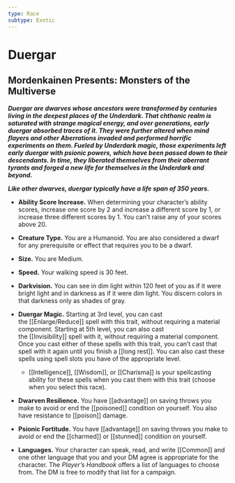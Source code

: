 ```yaml
---
type: Race
subtype: Exotic
---
```

# Duergar 

## Mordenkainen Presents: Monsters of the Multiverse

**_Duergar are dwarves whose ancestors were transformed by centuries living in the deepest places of the Underdark. That chthonic realm is saturated with strange magical energy, and over generations, early duergar absorbed traces of it. They were further altered when mind flayers and other Aberrations invaded and performed horrific experiments on them. Fueled by Underdark magic, those experiments left early duergar with psionic powers, which have been passed down to their descendants. In time, they liberated themselves from their aberrant tyrants and forged a new life for themselves in the Underdark and beyond._**

**_Like other dwarves, duergar typically have a life span of 350 years._**

- **Ability Score Increase.** When determining your character’s ability scores, increase one score by 2 and increase a different score by 1, or increase three different scores by 1. You can't raise any of your scores above 20.

- **Creature Type.** You are a Humanoid. You are also considered a dwarf for any prerequisite or effect that requires you to be a dwarf.

- **Size.** You are Medium.

- **Speed.** Your walking speed is 30 feet.

- **Darkvision.** You can see in dim light within 120 feet of you as if it were bright light and in darkness as if it were dim light. You discern colors in that darkness only as shades of gray.

- **Duergar Magic.** Starting at 3rd level, you can cast the [[Enlarge/Reduce]] spell with this trait, without requiring a material component. Starting at 5th level, you can also cast the [[Invisibility]] spell with it, without requiring a material component. Once you cast either of these spells with this trait, you can’t cast that spell with it again until you finish a [[long rest]]. You can also cast these spells using spell slots you have of the appropriate level.
    - [[Intelligence]], [[Wisdom]], or [[Charisma]] is your spellcasting ability for these spells when you cast them with this trait (choose when you select this race).

- **Dwarven Resilience.** You have [[advantage]] on saving throws you make to avoid or end the [[poisoned]] condition on yourself. You also have resistance to [[poison]] damage.

- **Psionic Fortitude.** You have [[advantage]] on saving throws you make to avoid or end the [[charmed]] or [[stunned]] condition on yourself.

- **Languages.** Your character can speak, read, and write [[Common]] and one other language that you and your DM agree is appropriate for the character. The _Player’s Handbook_ offers a list of languages to choose from. The DM is free to modify that list for a campaign. 